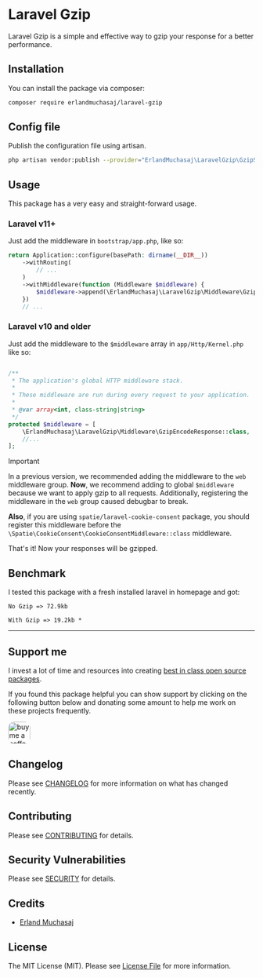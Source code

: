 # Laravel Gzip

Laravel Gzip is a simple and effective way to gzip your response for a better performance.

## Installation

You can install the package via composer:

```bash
composer require erlandmuchasaj/laravel-gzip
```

## Config file
Publish the configuration file using artisan.

```bash
php artisan vendor:publish --provider="ErlandMuchasaj\LaravelGzip\GzipServiceProvider"
```

## Usage

This package has a very easy and straight-forward usage. 

### Laravel v11+
Just add the middleware in `bootstrap/app.php`, like so:
```php
return Application::configure(basePath: dirname(__DIR__))
    ->withRouting(
        // ...
    )
    ->withMiddleware(function (Middleware $middleware) {
        $middleware->append(\ErlandMuchasaj\LaravelGzip\Middleware\GzipEncodeResponse::class);
    })
    // ...
```

### Laravel v10 and older
Just add the middleware to the `$middleware` array in `app/Http/Kernel.php` like so:
```php

/**
 * The application's global HTTP middleware stack.
 *
 * These middleware are run during every request to your application.
 *
 * @var array<int, class-string|string>
 */
protected $middleware = [
    \ErlandMuchasaj\LaravelGzip\Middleware\GzipEncodeResponse::class,
    //...
];
```

> [!IMPORTANT]
> In a previous version, we recommended adding the middleware to the `web` middleware group. **Now**, we recommend adding
> to global `$middleware` because we want to apply gzip to all requests. Additionally, registering the middleware in the 
> `web` group caused debugbar to break.
> 
> **Also**, if you are using `spatie/laravel-cookie-consent` package, you should register this middleware before the 
> `\Spatie\CookieConsent\CookieConsentMiddleware::class` middleware.

That's it! Now your responses will be gzipped.

## Benchmark

I tested this package with a fresh installed laravel in homepage and got:

`No Gzip => 72.9kb`

`With Gzip => 19.2kb *`


---

## Support me

I invest a lot of time and resources into creating [best in class open source packages](https://github.com/erlandmuchasaj?tab=repositories).

If you found this package helpful you can show support by clicking on the following button below and donating some amount to help me work on these projects frequently.

<a href="https://www.buymeacoffee.com/erland" target="_blank">
    <img src="https://www.buymeacoffee.com/assets/img/guidelines/download-assets-2.svg" style="height: 45px; border-radius: 12px" alt="buy me a coffee"/>
</a>

## Changelog

Please see [CHANGELOG](CHANGELOG.md) for more information on what has changed recently.

## Contributing

Please see [CONTRIBUTING](CONTRIBUTING.md) for details.

## Security Vulnerabilities

Please see [SECURITY](SECURITY.md) for details.

## Credits

- [Erland Muchasaj](https://github.com/erlandmuchasaj)

## License

The MIT License (MIT). Please see [License File](LICENSE.md) for more information.

